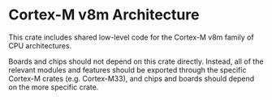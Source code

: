 Cortex-M v8m Architecture
=========================

This crate includes shared low-level code for the Cortex-M v8m family of CPU
architectures.

Boards and chips should not depend on this crate directly. Instead, all of the
relevant modules and features should be exported through the specific Cortex-M
crates (e.g. Cortex-M33), and chips and boards should depend on the more specific
crate.
